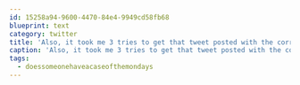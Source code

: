 ```yaml
---
id: 15258a94-9600-4470-84e4-9949cd58fb68
blueprint: text
category: twitter
title: 'Also, it took me 3 tries to get that tweet posted with the correct image. Oh hey Friday, you sure look like a Monday. #doessomeonehaveacaseofthemondays?'
caption: 'Also, it took me 3 tries to get that tweet posted with the correct image. Oh hey Friday, you sure look like a Monday. <span class="hashtag hashtag_local">#<a href="http://tweettemp.darylchymko.ca/?tag=doessomeonehaveacaseofthemondays">doessomeonehaveacaseofthemondays</a>?'
tags:
  - doessomeonehaveacaseofthemondays
---
```

